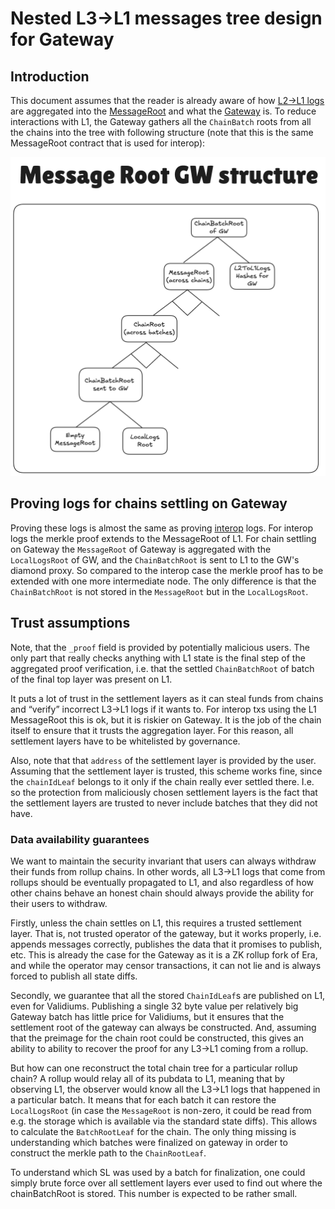 # Nested L3→L1 messages tree design for Gateway

## Introduction

This document assumes that the reader is already aware of how [L2→L1 logs](../settlement_contracts/priority_queue/l1_l2_communication/l2_to_l1.md) are aggregated into the [MessageRoot](../bridging/interop/message_root.md) and what the [Gateway](../gateway/overview.md) is. To reduce interactions with L1, the Gateway gathers all the `ChainBatch` roots from all the chains into the tree with following structure (note that this is the same MessageRoot contract that is used for interop):

![NestedL3L1Messaging.png](./img/nested_l3_l1_messaging.png)

>
## Proving logs for chains settling on Gateway

Proving these logs is almost the same as proving [interop](../bridging/interop/message_root.md) logs. For interop logs the merkle proof extends to the MessageRoot of L1. For chain settling on Gateway the `MessageRoot` of Gateway is aggregated with the `LocalLogsRoot` of GW, and the `ChainBatchRoot` is sent to L1 to the GW's diamond proxy. So compared to the interop case the merkle proof has to be extended with one more intermediate node. The only difference is that the `ChainBatchRoot` is not stored in the `MessageRoot` but in the `LocalLogsRoot`.

## Trust assumptions

Note, that the `_proof` field is provided by potentially malicious users. The only part that really checks anything with L1 state is the final step of the aggregated proof verification, i.e. that the settled `ChainBatchRoot` of batch of the final top layer was present on L1.

It puts a lot of trust in the settlement layers as it can steal funds from chains and “verify” incorrect L3→L1 logs if it wants to. For interop txs using the L1 MessageRoot this is ok, but it is riskier on Gateway. It is the job of the chain itself to ensure that it trusts the aggregation layer. For this reason, all settlement layers have to be whitelisted by governance.

Also, note that that `address` of the settlement layer is provided by the user. Assuming that the settlement layer is trusted, this scheme works fine, since the `chainIdLeaf` belongs to it only if the chain really ever settled there. I.e. so the protection from maliciously chosen settlement layers is the fact that the settlement layers are trusted to never include batches that they did not have.

### Data availability guarantees

We want to maintain the security invariant that users can always withdraw their funds from rollup chains. In other words, all L3→L1 logs that come from rollups should be eventually propagated to L1, and also regardless of how other chains behave an honest chain should always provide the ability for their users to withdraw.

Firstly, unless the chain settles on L1, this requires a trusted settlement layer. That is, not trusted operator of the gateway, but it works properly, i.e. appends messages correctly, publishes the data that it promises to publish, etc. This is already the case for the Gateway as it is a ZK rollup fork of Era, and while the operator may censor transactions, it can not lie and is always forced to publish all state diffs.

Secondly, we guarantee that all the stored `ChainIdLeaf`s are published on L1, even for Validiums. Publishing a single 32 byte value per relatively big Gateway batch has little price for Validiums, but it ensures that the settlement root of the gateway can always be constructed. And, assuming that the preimage for the chain root could be constructed, this gives an ability to ability to recover the proof for any L3→L1 coming from a rollup.

But how can one reconstruct the total chain tree for a particular rollup chain? A rollup would relay all of its pubdata to L1, meaning that by observing L1, the observer would know all the L3→L1 logs that happened in a particular batch. It means that for each batch it can restore the `LocalLogsRoot` (in case the `MessageRoot` is non-zero, it could be read from e.g. the storage which is available via the standard state diffs). This allows to calculate the `BatchRootLeaf` for the chain. The only thing missing is understanding which batches were finalized on gateway in order to construct the merkle path to the `ChainRootLeaf`.

To understand which SL was used by a batch for finalization, one could simply brute force over all settlement layers ever used to find out where the chainBatchRoot is stored. This number is expected to be rather small.

<!-- 
## Legacy support

In order to ease the server migration, we support legacy format of L2→L1 logs proving, i.e. just provide a proof that assumes that stored `chainBatchRoot` is identical to `LocalLogsRoot`, i.e. the hash of logs in the batch.

To differentiate between legacy format and the one, the following approach is used;

- Except for the first 3 bytes the first word in the new format contains 0s, which is unlikely in the old format, where leaves are hashed.
- I.e. if the last 29 bytes are zeroes, then it is assumed to be the new format and vice versa.

In the next release the old format will be removed.
 -->
